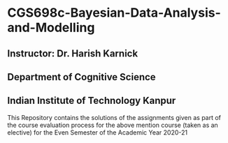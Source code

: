 # CGS698c-Bayesian-Data-Analysis-and-Modelling
## Instructor: Dr. Harish Karnick
## Department of Cognitive Science
## Indian Institute of Technology Kanpur
This Repository contains the solutions of the assignments given as part of the course evaluation process for the above mention course (taken as an elective) for the Even Semester of the Academic Year 2020-21
